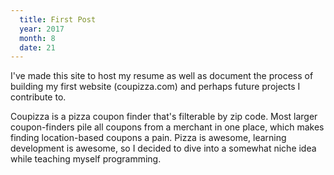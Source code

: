 ```yaml
---
  title: First Post
  year: 2017
  month: 8
  date: 21
---
```


I've made this site to host my resume as well as document the process of building my first website (coupizza.com) and perhaps future projects I contribute to.

Coupizza is a pizza coupon finder that's filterable by zip code. Most larger coupon-finders pile all coupons from a merchant in one place, which makes finding location-based coupons a pain. Pizza is awesome, learning development is awesome, so I decided to dive into a somewhat niche idea while teaching myself programming.
